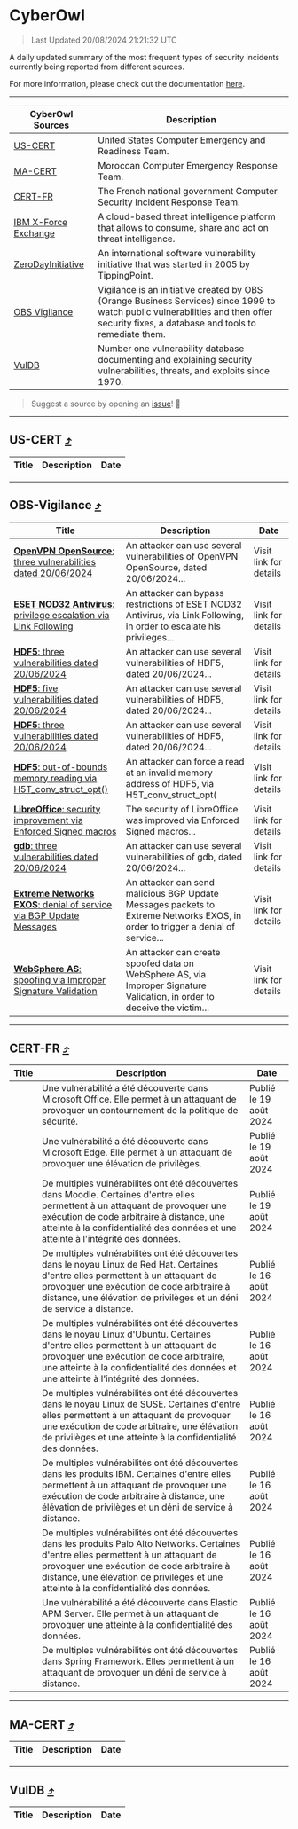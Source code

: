 
 <div id='top'></div>

# CyberOwl

 > Last Updated 20/08/2024 21:21:32 UTC
 
 A daily updated summary of the most frequent types of security incidents currently being reported from different sources.
 
 For more information, please check out the documentation [here](./docs/README.md).
 
 ---
 |CyberOwl Sources|Description|
 |---|---|
 |[US-CERT](#us-cert-arrow_heading_up)|United States Computer Emergency and Readiness Team.|
 |[MA-CERT](#ma-cert-arrow_heading_up)|Moroccan Computer Emergency Response Team.|
 |[CERT-FR](#cert-fr-arrow_heading_up)|The French national government Computer Security Incident Response Team.|
 |[IBM X-Force Exchange](#ibmcloud-arrow_heading_up)|A cloud-based threat intelligence platform that allows to consume, share and act on threat intelligence.|
 |[ZeroDayInitiative](#zerodayinitiative-arrow_heading_up)|An international software vulnerability initiative that was started in 2005 by TippingPoint.|
 |[OBS Vigilance](#obs-vigilance-arrow_heading_up)|Vigilance is an initiative created by OBS (Orange Business Services) since 1999 to watch public vulnerabilities and then offer security fixes, a database and tools to remediate them.|
 |[VulDB](#vuldb-arrow_heading_up)|Number one vulnerability database documenting and explaining security vulnerabilities, threats, and exploits since 1970.|
 
 > Suggest a source by opening an [issue](https://github.com/karimhabush/cyberowl/issues)! :raised_hands:
 ---

## US-CERT [:arrow_heading_up:](#cyberowl)

 |Title|Description|Date|
 |---|---|---|
 
 ---

## OBS-Vigilance [:arrow_heading_up:](#cyberowl)

 |Title|Description|Date|
 |---|---|---|
 |[<a href="https://vigilance.fr/vulnerability/OpenVPN-OpenSource-three-vulnerabilities-dated-20-06-2024-44564" class="noirorange"><b>OpenVPN OpenSource</b>: three vulnerabilities dated 20/06/2024</a>](https://vigilance.fr/vulnerability/OpenVPN-OpenSource-three-vulnerabilities-dated-20-06-2024-44564)|An attacker can use several vulnerabilities of OpenVPN OpenSource, dated 20/06/2024...|Visit link for details|
 |[<a href="https://vigilance.fr/vulnerability/ESET-NOD32-Antivirus-privilege-escalation-via-Link-Following-44562" class="noirorange"><b>ESET NOD32 Antivirus</b>: privilege escalation via Link Following</a>](https://vigilance.fr/vulnerability/ESET-NOD32-Antivirus-privilege-escalation-via-Link-Following-44562)|An attacker can bypass restrictions of ESET NOD32 Antivirus, via Link Following, in order to escalate his privileges...|Visit link for details|
 |[<a href="https://vigilance.fr/vulnerability/HDF5-three-vulnerabilities-dated-20-06-2024-44561" class="noirorange"><b>HDF5</b>: three vulnerabilities dated 20/06/2024</a>](https://vigilance.fr/vulnerability/HDF5-three-vulnerabilities-dated-20-06-2024-44561)|An attacker can use several vulnerabilities of HDF5, dated 20/06/2024...|Visit link for details|
 |[<a href="https://vigilance.fr/vulnerability/HDF5-five-vulnerabilities-dated-20-06-2024-44560" class="noirorange"><b>HDF5</b>: five vulnerabilities dated 20/06/2024</a>](https://vigilance.fr/vulnerability/HDF5-five-vulnerabilities-dated-20-06-2024-44560)|An attacker can use several vulnerabilities of HDF5, dated 20/06/2024...|Visit link for details|
 |[<a href="https://vigilance.fr/vulnerability/HDF5-three-vulnerabilities-dated-20-06-2024-44559" class="noirorange"><b>HDF5</b>: three vulnerabilities dated 20/06/2024</a>](https://vigilance.fr/vulnerability/HDF5-three-vulnerabilities-dated-20-06-2024-44559)|An attacker can use several vulnerabilities of HDF5, dated 20/06/2024...|Visit link for details|
 |[<a href="https://vigilance.fr/vulnerability/HDF5-out-of-bounds-memory-reading-via-H5T-conv-struct-opt-44558" class="noirorange"><b>HDF5</b>: out-of-bounds memory reading via H5T_conv_struct_opt(<wbr>)</wbr></a>](https://vigilance.fr/vulnerability/HDF5-out-of-bounds-memory-reading-via-H5T-conv-struct-opt-44558)|An attacker can force a read at an invalid memory address of HDF5, via H5T_conv_struct_opt(|Visit link for details|
 |[<a href="https://vigilance.fr/vulnerability/LibreOffice-security-improvement-via-Enforced-Signed-macros-44859" class="noirorange"><b>LibreOffice</b>: security improvement via Enforced Signed macros</a>](https://vigilance.fr/vulnerability/LibreOffice-security-improvement-via-Enforced-Signed-macros-44859)|The security of LibreOffice was improved via Enforced Signed macros...|Visit link for details|
 |[<a href="https://vigilance.fr/vulnerability/gdb-three-vulnerabilities-dated-20-06-2024-44557" class="noirorange"><b>gdb</b>: three vulnerabilities dated 20/06/2024</a>](https://vigilance.fr/vulnerability/gdb-three-vulnerabilities-dated-20-06-2024-44557)|An attacker can use several vulnerabilities of gdb, dated 20/06/2024...|Visit link for details|
 |[<a href="https://vigilance.fr/vulnerability/Extreme-Networks-EXOS-denial-of-service-via-BGP-Update-Messages-42925" class="noirorange"><b>Extreme Networks EXOS</b>: denial of service via BGP Update Messages</a>](https://vigilance.fr/vulnerability/Extreme-Networks-EXOS-denial-of-service-via-BGP-Update-Messages-42925)|An attacker can send malicious BGP Update Messages packets to Extreme Networks EXOS, in order to trigger a denial of service...|Visit link for details|
 |[<a href="https://vigilance.fr/vulnerability/WebSphere-AS-spoofing-via-Improper-Signature-Validation-44552" class="noirorange"><b>WebSphere AS</b>: spoofing via Improper Signature Validation</a>](https://vigilance.fr/vulnerability/WebSphere-AS-spoofing-via-Improper-Signature-Validation-44552)|An attacker can create spoofed data on WebSphere AS, via Improper Signature Validation, in order to deceive the victim...|Visit link for details|
 
 ---

## CERT-FR [:arrow_heading_up:](#cyberowl)

 |Title|Description|Date|
 |---|---|---|
 |[](https://www.cert.ssi.gouv.fr/avis/CERTFR-2024-AVI-0698/)|Une vulnérabilité a été découverte dans Microsoft Office. Elle permet à un attaquant de provoquer un contournement de la politique de sécurité.|Publié le 19 août 2024|
 |[](https://www.cert.ssi.gouv.fr/avis/CERTFR-2024-AVI-0697/)|Une vulnérabilité a été découverte dans Microsoft Edge. Elle permet à un attaquant de provoquer une élévation de privilèges.|Publié le 19 août 2024|
 |[](https://www.cert.ssi.gouv.fr/avis/CERTFR-2024-AVI-0696/)|De multiples vulnérabilités ont été découvertes dans Moodle. Certaines d'entre elles permettent à un attaquant de provoquer une exécution de code arbitraire à distance, une atteinte à la confidentialité des données et une atteinte à l'intégrité des données.|Publié le 19 août 2024|
 |[](https://www.cert.ssi.gouv.fr/avis/CERTFR-2024-AVI-0695/)|De multiples vulnérabilités ont été découvertes dans le noyau Linux de Red Hat. Certaines d'entre elles permettent à un attaquant de provoquer une exécution de code arbitraire à distance, une élévation de privilèges et un déni de service à distance.|Publié le 16 août 2024|
 |[](https://www.cert.ssi.gouv.fr/avis/CERTFR-2024-AVI-0694/)|De multiples vulnérabilités ont été découvertes dans le noyau Linux d'Ubuntu. Certaines d'entre elles permettent à un attaquant de provoquer une exécution de code arbitraire, une atteinte à la confidentialité des données et une atteinte à l'intégrité des données.|Publié le 16 août 2024|
 |[](https://www.cert.ssi.gouv.fr/avis/CERTFR-2024-AVI-0693/)|De multiples vulnérabilités ont été découvertes dans le noyau Linux de SUSE. Certaines d'entre elles permettent à un attaquant de provoquer une exécution de code arbitraire, une élévation de privilèges et une atteinte à la confidentialité des données.|Publié le 16 août 2024|
 |[](https://www.cert.ssi.gouv.fr/avis/CERTFR-2024-AVI-0692/)|De multiples vulnérabilités ont été découvertes dans les produits IBM. Certaines d'entre elles permettent à un attaquant de provoquer une exécution de code arbitraire à distance, une élévation de privilèges et un déni de service à distance.|Publié le 16 août 2024|
 |[](https://www.cert.ssi.gouv.fr/avis/CERTFR-2024-AVI-0691/)|De multiples vulnérabilités ont été découvertes dans les produits Palo Alto Networks. Certaines d'entre elles permettent à un attaquant de provoquer une exécution de code arbitraire à distance, une élévation de privilèges et une atteinte à la confidentialité des données.|Publié le 16 août 2024|
 |[](https://www.cert.ssi.gouv.fr/avis/CERTFR-2024-AVI-0690/)|Une vulnérabilité a été découverte dans Elastic APM Server. Elle permet à un attaquant de provoquer une atteinte à la confidentialité des données.|Publié le 16 août 2024|
 |[](https://www.cert.ssi.gouv.fr/avis/CERTFR-2024-AVI-0689/)|De multiples vulnérabilités ont été découvertes dans Spring Framework. Elles permettent à un attaquant de provoquer un déni de service à distance.|Publié le 16 août 2024|
 
 ---

## MA-CERT [:arrow_heading_up:](#cyberowl)

 |Title|Description|Date|
 |---|---|---|
 
 ---

## VulDB [:arrow_heading_up:](#cyberowl)

 |Title|Description|Date|
 |---|---|---|
 